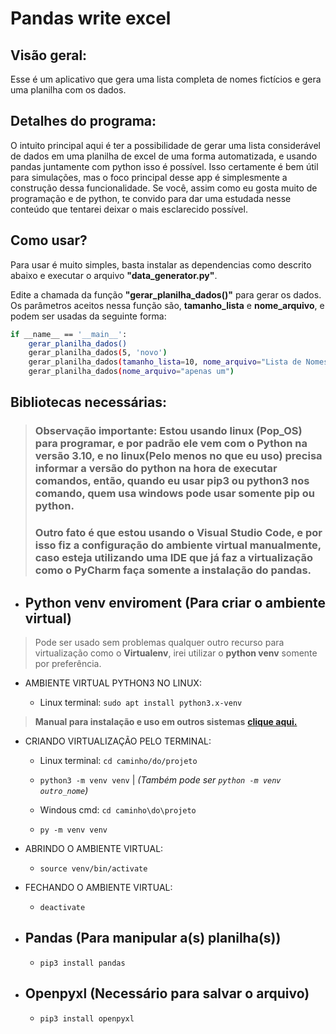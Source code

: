 # Pandas write excel
## Visão geral:
Esse é um aplicativo que gera uma lista completa de nomes fictícios e gera uma planilha com os dados.

## Detalhes do programa:
O intuito principal aqui é ter a possibilidade de gerar uma lista considerável de dados em uma planilha de excel de uma forma automatizada, e usando pandas juntamente com python isso é possível.
Isso certamente é bem útil para simulações, mas o foco principal desse app é simplesmente a construção dessa funcionalidade.
Se você, assim como eu gosta muito de programação e de python, te convido para dar uma estudada nesse conteúdo que tentarei deixar o mais esclarecido possível.

## Como usar?
Para usar é muito simples, basta instalar as dependencias como descrito abaixo e executar o arquivo **"data_generator.py"**.

Edite a chamada da função **"gerar_planilha_dados()"** para gerar os dados.
Os parâmetros aceitos nessa função são, **tamanho_lista**  e  **nome_arquivo**, e podem ser usadas da seguinte forma:
```bash
if __name__ == '__main__':
    gerar_planilha_dados()
    gerar_planilha_dados(5, 'novo')
    gerar_planilha_dados(tamanho_lista=10, nome_arquivo="Lista de Nomes")
    gerar_planilha_dados(nome_arquivo="apenas um")
```

## Bibliotecas necessárias:

> ### Observação importante: Estou usando linux (Pop_OS) para programar, e por padrão ele vem com o Python na versão 3.10, e no linux(Pelo menos no que eu uso) precisa informar a versão do python na hora de executar comandos, então, quando eu usar **pip3** ou **python3** nos comando, quem usa windows pode usar somente **pip** ou **python**.
> ### Outro fato é que estou usando o **Visual Studio Code**, e por isso fiz a configuração do ambiente virtual manualmente, caso esteja utilizando uma IDE que já faz a virtualização como o **PyCharm** faça somente a instalação do pandas.


- ## **Python venv enviroment (Para criar o ambiente virtual)**
> Pode ser usado sem problemas qualquer outro recurso para virtualização como o **Virtualenv**, irei utilizar o **python venv** somente por preferência.

- AMBIENTE VIRTUAL PYTHON3 NO LINUX:

    - Linux terminal: ```sudo apt install python3.x-venv```

> **Manual para instalação e uso em outros sistemas**
<a href="https://packaging.python.org/en/latest/guides/installing-using-pip-and-virtual-environments/#creating-a-virtual-environment" target="_blank">**clique aqui.**</a>

- CRIANDO VIRTUALIZAÇÃO PELO TERMINAL:

    - Linux terminal: ```cd caminho/do/projeto```

    - ```python3 -m venv venv```   |   _(Também pode ser `python -m venv outro_nome`)_

    - Windous cmd: ```cd caminho\do\projeto```

    - ```py -m venv venv```

- ABRINDO O AMBIENTE VIRTUAL:

    - ```source venv/bin/activate```

- FECHANDO O AMBIENTE VIRTUAL:

    - ```deactivate```

- ## **Pandas (Para manipular a(s) planilha(s))**

   - ```pip3 install pandas```

- ## **Openpyxl (Necessário para salvar o arquivo)**
     - ```pip3 install openpyxl```